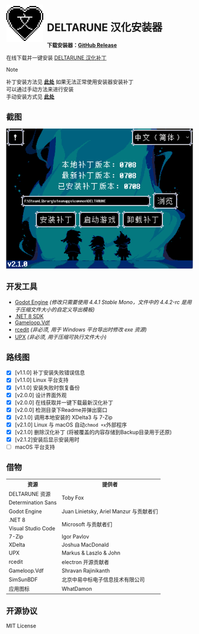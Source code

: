 <img width="100" height="100" align="left" style="float: left; margin: 0 10px 0 0;" alt="Logo" src="patcher_icon.png">

# DELTARUNE 汉化安装器

**下载安装器：[GitHub Release](https://github.com/gm3dr/DeltaruneChinesePatcher/releases/latest)**

在线下载并一键安装 [DELTARUNE 汉化补丁](https://github.com/gm3dr/DeltaruneChinese/releases)

> [!NOTE]
> 补丁安装方法见 **[此处](https://github.com/gm3dr/DeltaruneChinese/blob/main/README.md#%E8%A1%A5%E4%B8%81%E5%AE%89%E8%A3%85%E6%96%B9%E6%B3%95)**
> 如果无法正常使用安装器安装补丁<br>
> 可以通过手动方法来进行安装<br>
> 手动安装方式见 **[此处](https://github.com/gm3dr/DeltaruneChinese/blob/main/README.md#%E6%89%8B%E5%8A%A8%E5%AE%89%E8%A3%85)**

## 截图

![Screenshot](./screenshot.png)

## 开发工具

- [Godot Engine](https://godotengine.org) *(修改只需要使用 4.4.1 Stable Mono，文件中的 4.4.2-rc 是用于压缩文件大小的自定义导出模板)*
- [.NET 8 SDK](https://dotnet.microsoft.com)
- [Gameloop.Vdf](https://www.nuget.org/packages/Gameloop.Vdf)
- [rcedit](https://github.com/electron/rcedit) *(非必须, 用于 Windows 平台导出时修改 exe 资源)*
- [UPX](https://github.com/upx/upx/releases) *(非必须, 用于压缩可执行文件大小)*

## 路线图

 - [x] \[v1.1.0\] 补丁安装失败错误信息
 - [x] \[v1.1.0\] Linux 平台支持
 - [x] \[v1.1.0\] 安装失败时恢复备份
 - [x] \[v2.0.0\] 设计界面外观
 - [x] \[v2.0.0\] 在线获取并一键下载最新汉化补丁
 - [x] \[v2.0.0\] 检测目录下Readme并弹出窗口
 - [x] \[v2.1.0\] 调用本地安装的 XDelta3 与 7-Zip
 - [x] \[v2.1.0\] Linux 与 macOS 自动`chmod +x`外部程序
 - [x] \[v2.1.0\] 删除汉化补丁 (将被覆盖的内容存储到Backup目录用于还原)
 - [x] \[v2.1.2\]安装后显示安装用时
 - [ ] macOS 平台支持

## 借物


<table>
	<tr>
		<th>资源</th>
		<th>提供者</th>
	</tr>
	<tr>
		<td>DELTARUNE 资源</td>
		<td rowspan="2">Toby Fox</td>
	</tr>
	<tr>
		<td>Determination Sans</td>
	</tr>
    <tr>
        <td>Godot Engine</td>
        <td>Juan Linietsky, Ariel Manzur 与贡献者们</td>
    </tr>
    <tr>
        <td>.NET 8</td>
        <td rowspan="2">Microsoft 与贡献者们</td>
    </tr>
    <tr>
        <td>Visual Studio Code</td>
    </tr>
    </tr>
        <td>7-Zip</td>
        <td>Igor Pavlov</td>
    </tr>
    </tr>
        <td>XDelta</td>
        <td>Joshua MacDonald</td>
    </tr>
    </tr>
        <td>UPX</td>
        <td>Markus & Laszlo & John</td>
    </tr>
    </tr>
        <td>rcedit</td>
        <td>electron 开源贡献者</td>
    </tr>
    </tr>
        <td>Gameloop.Vdf</td>
        <td>Shravan Rajinikanth</td>
    </tr>
    </tr>
        <td>SimSunBDF</td>
        <td>北京中易中标电子信息技术有限公司</td>
    </tr>
    </tr>
        <td>应用图标</td>
        <td>WhatDamon</td>
    </tr>
</table>

 ## 开源协议

MIT License